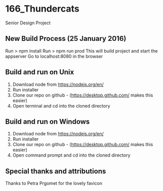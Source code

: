 # 166_Thundercats
Senior Design Project


## New Build Process (25 January 2016)
Run > npm install
Run > npm run prod
This will build project and start the appserver
Go to localhost:8080 in the browser

## Build and run on Unix

1. Download node from https://nodejs.org/en/
2. Run installer
3. Clone our repo on github - (https://desktop.github.com/ makes this easier)
4. Open terminal and cd into the cloned directory

## Build and run on Windows

1. Download node from https://nodejs.org/en/
2. Run installer
3. Clone our repo on github - (https://desktop.github.com/ makes this easier)
4. Open command prompt and cd into the cloned directory


## Special thanks and attributions
Thanks to Petra Prgomet for the lovely favicon